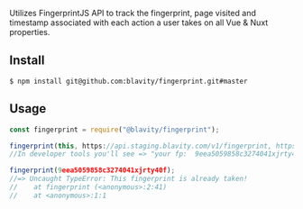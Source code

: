 Utilizes FingerprintJS API to track the fingerprint, page visited and timestamp associated with each action a user takes on all Vue & Nuxt properties.

## Install

```
$ npm install git@github.com:blavity/fingerprint.git#master
```

## Usage

```js
const fingerprint = require("@blavity/fingerprint");

fingerprint(this, https://api.staging.blavity.com/v1/fingerprint, https://blavity.com/ );
//In developer tools you'll see => "your fp:  9eea5059858c3274041xjrty40f"

fingerprint(9eea5059858c3274041xjrty40f);
//=> Uncaught TypeError: This fingerprint is already taken!
//    at fingerprint (<anonymous>:2:41)
//    at <anonymous>:1:1
```
